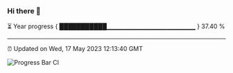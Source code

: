 ### Hi there 👋

⏳ Year progress { ███████████▁▁▁▁▁▁▁▁▁▁▁▁▁▁▁▁▁▁▁ } 37.40 %

---

⏰ Updated on Wed, 17 May 2023 12:13:40 GMT

![Progress Bar CI](https://github.com/Shyam-Makwana/GitHub-Actions-Demo/workflows/Progress%20Bar%20CI/badge.svg)
